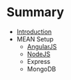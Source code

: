 # Summary

* [Introduction](README.md)
* MEAN Setup
   * [AngularJS](angularjs.md)
   * [NodeJS](nodejs.md)
   * Express
   * MongoDB

